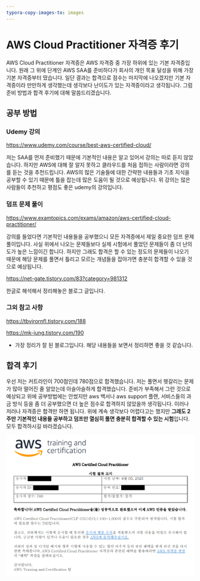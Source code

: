 ```yaml
---
typora-copy-images-to: images
---
```


# AWS Cloud Practitioner 자격증 후기

AWS Cloud Practitioner 자격증은 AWS 자격증 중 가장 하위에 있는 기본 자격증입니다. 원래 그 위에 단계인 AWS SAA를 준비하다가 회사의 개인 목표 달성을 위해 가장 기본 자격증부터 땄습니다. 일단 결과는 합격으로 점수는 마지막에 나오겠지만 기본 자격증이라 만만하게 생각했는데 생각보다 난이도가 있는 자격증이라고 생각됩니다. 그럼 준비 방법과 합격 후기에 대해 말씀드리겠습니다.

## 공부 방법

### Udemy 강의

https://www.udemy.com/course/best-aws-certified-cloud/

저는 SAA를 먼저 준비했기 때문에 기본적인 내용은 알고 있어서 강의는 따로 듣지 않았습니다. 하지만 AWS에 대해 잘 알지 못하고 클라우드를 처음 접하는 사람이라면 강의를 듣는 것을 추천드립니다. AWS의 많은 기술들에 대한 간략한 내용들과 기초 지식을 공부할 수 있기 때문에 틀을 잡는데 많은 도움이 될 것으로 예상됩니다. 위 강의는 많은 사람들이 추천하고 평점도 좋은 udemy의 강의입니다.

### 덤프 문제 풀이

https://www.examtopics.com/exams/amazon/aws-certified-cloud-practitioner/

강의를 들었다면 기본적인 내용들을 공부했으니 모든 자격증에서 제일 중요한 덤프 문제 풀이입니다. 사실 위에서 나오는 문제들보다 실제 시험에서 풀었던 문제들이 좀 더 난의도가 높은 느낌이긴 합니다. 하지만 그래도 합격은 할 수 있는 정도의 문제들이 나오기 때문에 해당 문제를 풀면서 틀리고 모르는 개념들을 잡아가면 충분히 합격할 수 있을 것으로 예상됩니다.

https://net-gate.tistory.com/83?category=981312

한글로 해석해서 정리해놓은 블로그 글입니다.

### 그외 참고 사항

https://tbvjrornfl.tistory.com/188

https://mk-jung.tistory.com/190

- 가장 정리가 잘 된 블로그입니다. 해당 내용들을 보면서 정리하면 좋을 것 같습니다.

## 합격 후기

우선 저는 커트라인이 700점인데 780점으로 합격했습니다. 저는 풀면서 헷갈리는 문제가 많아 떨어진 줄 알았는데 아슬아슬하게 합격했습니다. 준비가 부족해서 그런 것으로 예상되고 위에 공부방법에는 안썼지만 aws 백서나 aws support 플랜, 서비스들의 과금 방식 등을 좀 더 공부했으면 더 높은 점수로 합격하지 않았을까 생각됩니다. 이러나 저러나 자격증은 합격만 하면 됩니다. 위에 계속 생각보다 어렵다고는 했지만 **그래도 2주만 기본적인 내용들 공부하고 덤프만 열심히 풀면 충분히 합격할 수 있는 시험**입니다. 모두 합격하시길 바라겠습니다.

![1686136388649](images/1686136388649.png)